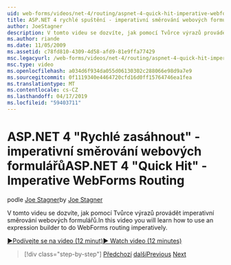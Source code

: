```yaml
---
uid: web-forms/videos/net-4/routing/aspnet-4-quick-hit-imperative-webforms-routing
title: ASP.NET 4 rychlé spuštění - imperativní směrování webových formulářů
author: JoeStagner
description: V tomto videu se dozvíte, jak pomocí Tvůrce výrazů provádět imperativní směrování webových formulářů.
ms.author: riande
ms.date: 11/05/2009
ms.assetid: c78fd810-4309-4d58-afd9-81e9ffa77429
msc.legacyurl: /web-forms/videos/net-4/routing/aspnet-4-quick-hit-imperative-webforms-routing
msc.type: video
ms.openlocfilehash: a034d6f934da055d06130302c288066e98d9a7e9
ms.sourcegitcommit: 0f1119340e4464720cfd16d0ff15764746ea1fea
ms.translationtype: MT
ms.contentlocale: cs-CZ
ms.lasthandoff: 04/17/2019
ms.locfileid: "59403711"
---
```

# <a name="aspnet-4-quick-hit---imperative-webforms-routing"></a><span data-ttu-id="960ba-103">ASP.NET 4 "Rychlé zasáhnout" - imperativní směrování webových formulářů</span><span class="sxs-lookup"><span data-stu-id="960ba-103">ASP.NET 4 "Quick Hit" - Imperative WebForms Routing</span></span>

<span data-ttu-id="960ba-104">podle [Joe Stagner](https://github.com/JoeStagner)</span><span class="sxs-lookup"><span data-stu-id="960ba-104">by [Joe Stagner](https://github.com/JoeStagner)</span></span>

<span data-ttu-id="960ba-105">V tomto videu se dozvíte, jak pomocí Tvůrce výrazů provádět imperativní směrování webových formulářů.</span><span class="sxs-lookup"><span data-stu-id="960ba-105">In this video you will learn how to use an expression builder to do WebForms routing imperatively.</span></span> 

[<span data-ttu-id="960ba-106">&#9654;Podívejte se na video (12 minut)</span><span class="sxs-lookup"><span data-stu-id="960ba-106">&#9654; Watch video (12 minutes)</span></span>](https://channel9.msdn.com/Blogs/ASP-NET-Site-Videos/aspnet-4-quick-hit-imperative-webforms-routing)

> [!div class="step-by-step"]
> <span data-ttu-id="960ba-107">[Předchozí](aspnet-4-quick-hit-permanent-redirect.md)
> [další](aspnet-4-quick-hit-declarative-webforms-routing.md)</span><span class="sxs-lookup"><span data-stu-id="960ba-107">[Previous](aspnet-4-quick-hit-permanent-redirect.md)
[Next](aspnet-4-quick-hit-declarative-webforms-routing.md)</span></span>
